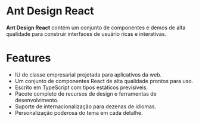 # Ant Design React

**Ant Design React** contém um conjunto de componentes e demos de alta qualidade para construir interfaces de usuário ricas e interativas.

# Features
- IU de classe empresarial projetada para aplicativos da web.
- Um conjunto de componentes React de alta qualidade prontos para uso.
- Escrito em TypeScript com tipos estáticos previsíveis.
- Pacote completo de recursos de design e ferramentas de desenvolvimento.
- Suporte de internacionalização para dezenas de idiomas.
- Personalização poderosa do tema em cada detalhe.